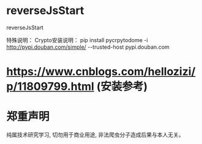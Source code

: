# reverseJsStart
reverseJsStart

特殊说明：
Crypto安装说明： pip install pycrpytodome -i http://pypi.douban.com/simple/ --trusted-host pypi.douban.com
# https://www.cnblogs.com/hellozizi/p/11809799.html (安装参考)

# 郑重声明
纯属技术研究学习, 切勿用于商业用途, 非法爬虫分子造成后果与本人无关。
